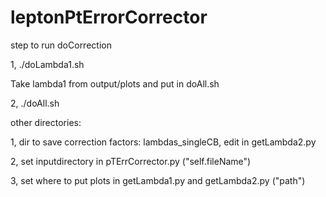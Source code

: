 # leptonPtErrorCorrector

step to run doCorrection

1, ./doLambda1.sh 

Take lambda1 from output/plots and put in doAll.sh

2, ./doAll.sh

other directories:

1, dir to save correction factors: lambdas_singleCB, edit in getLambda2.py
 
2, set inputdirectory in pTErrCorrector.py ("self.fileName")

3, set where to put plots in getLambda1.py and getLambda2.py ("path")
